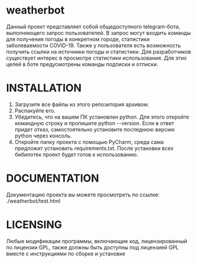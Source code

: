 # weatherbot
Данный проект представляет собой общедоступного telegram-бота, выполняющего запрос пользователей. В запрос могут входить команды для получения погоды в конкретном городе, статистики заболеваемости COVID-19. Также у пользователя есть возможность получить ссылки на источники погоды и статистики. Для разработчиков существует интерес в просмотре статистики использования. Для этих целей в боте предусмотрены команды подписки и отписки.
# INSTALLATION
1. Загрузите все файлы из этого репозитория архивом.
2. Распакуйте его.
3. Убедитесь, что на вашем ПК установлен python. Для этого откройте командную строку и пропишите python --version. Если в ответ придет отказ, самостоятельно установите последнюю версию python через консоль.
4. Откройте папку проекта с помощью PyCharm, среда сама предложит установить requirements.txt. После установки всех бибилотек проект будет готов к использованию.
# DOCUMENTATION
Документацию проекта вы можете просмотреть по ссылке: ./weatherbot/test.html
# LICENSING
Любые модификации программы, включающие код, лицензированный по лицензии GPL, также должны быть доступны под лицензией GPL вместе с инструкциями по сборке и установке
